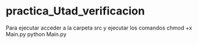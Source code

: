 # practica_Utad_verificacion
Para ejecutar acceder a la carpeta src y ejecutar los comandos
chmod +x Main.py 
python Main.py
